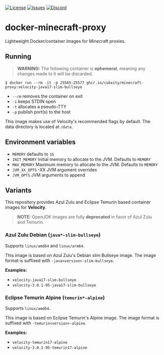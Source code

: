 [![License](https://img.shields.io/github/license/Cubxity/docker-minecraft-proxy?style=flat-square)](LICENSE)
[![Issues](https://img.shields.io/github/issues/Cubxity/docker-minecraft-proxy?style=flat-square)](https://github.com/Cubxity/docker-minecraft-proxy/issues)
[![Discord](https://img.shields.io/badge/join-discord-blue?style=flat-square)](https://discord.gg/kDDhqJmPpA)

# docker-minecraft-proxy

Lightweight Docker/container images for Minecraft proxies.

## Running

> **WARNING:** The following container is **ephemeral**, meaning any changes made to it will be discarded.

```shell
$ docker run --rm -it -p 25565:25577 ghcr.io/cubxity/minecraft-proxy:velocity-java17-slim-bullseye
```

- `--rm` removes the container on exit
- `-i` keeps STDIN open
- `-t` allocates a pseudo-TTY
- `-p` publish port(s) to the host

This image makes use of Velocity's recommended flags by default. The data directory is located at `/data`.

## Environment variables

- `MEMORY` defaults to `1G`
- `INIT_MEMORY` Initial memory to allocate to the JVM. Defaults to `MEMORY`
- `MAX_MEMORY` Maximum memory to allocate to the JVM. Defaults to `MEMORY`
- `JVM_XX_OPTS` -XX JVM argument overrides
- `JVM_OPTS` JVM arguments to append

## Variants

This repository provides Azul Zulu and Eclipse Temurin based container images for **Velocity**.

> **NOTE:** OpenJDK images are fully **deprecated** in favor of Azul Zulu and Temurin.

### Azul Zulu Debian (`java*-slim-bullseye`)

Supports `linux/amd64` and `linux/arm64`.

This image is based on Azul Zulu's Debian slim Bullseye image. The image format is suffixed
with `-java<version>-slim-bullseye`.

**Examples:**

- `velocity-java17-slim-bullseye`
- `velocity-3.0.1-95-java17-slim-bullseye`

### Eclipse Temurin Alpine (`temurin*-alpine`)

Supports `linux/amd64`.

This image is based on Eclipse Temurin's Alpine image. The image format is suffixed with `-temurin<version>-alpine`.

**Examples:**

- `velocity-temurin17-alpine`
- `velocity-3.0.1-95-temurin17-alpine`
